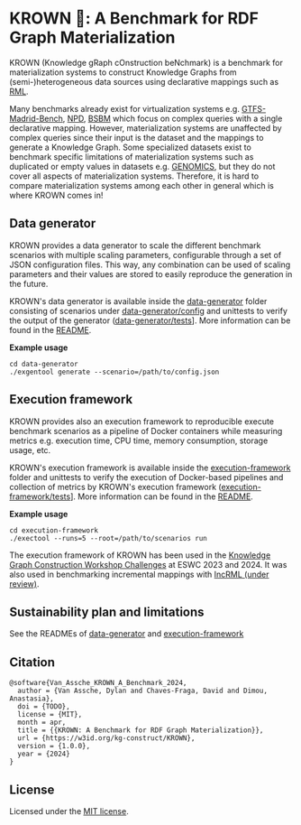 # KROWN 👑: A Benchmark for RDF Graph Materialization

KROWN (Knowledge gRaph cOnstruction beNchmark) is a benchmark for 
materialization systems to construct Knowledge Graphs from 
(semi-)heterogeneous data sources using declarative mappings
such as [RML](http://w3id.org/rml/portal).

Many benchmarks already exist for virtualization systems
e.g. [GTFS-Madrid-Bench](https://github.com/oeg-upm/gtfs-bench),
[NPD](https://ontop-vkg.org/npd-benchmark/),
[BSBM](http://wbsg.informatik.uni-mannheim.de/bizer/berlinsparqlbenchmark/)
which focus on complex queries with a single declarative mapping.
However, materialization systems are unaffected
by complex queries since their input is the dataset and the mappings to
generate a Knowledge Graph. Some specialized datasets exist to benchmark
specific limitations of materialization systems such as duplicated or empty
values in datasets e.g. [GENOMICS](https://doi.org/10.57702/4c9ivpgs), 
but they do not cover all aspects of materialization systems.
Therefore, it is hard to compare materialization systems
among each other in general which is where KROWN comes in!

## Data generator

KROWN provides a data generator to scale the different benchmark scenarios
with multiple scaling parameters, configurable through a set of 
JSON configuration files. This way, any combination can be used of scaling
parameters and their values are stored to easily reproduce 
the generation in the future.

KROWN's data generator is available inside
the [data-generator](./data-generator) folder consisting of scenarios under [data-generator/config](./data-generator/config)
and unittests to verify the output of the generator ([data-generator/tests](./data-generator/tests)].
More information can be found in the [README](data-generator/README.md).

**Example usage**

```
cd data-generator
./exgentool generate --scenario=/path/to/config.json
```

## Execution framework

KROWN provides also an execution framework to reproducible execute benchmark
scenarios as a pipeline of Docker containers while measuring metrics e.g.
execution time, CPU time, memory consumption, storage usage, etc.

KROWN's execution framework is available inside
the [execution-framework](./execution-framework) folder
and unittests to verify the execution of Docker-based pipelines and collection
of metrics by KROWN's execution framework ([execution-framework/tests](./execution-framework/tests)].
More information can be found in the [README](./execution-framework/README.md).

**Example usage**

```
cd execution-framework
./exectool --runs=5 --root=/path/to/scenarios run
```

The execution framework of KROWN has been used in the
[Knowledge Graph Construction Workshop Challenges](https://w3id.org/kg-construct/workshop/2024/challenge.html)
at ESWC 2023 and 2024.
It was also used in benchmarking incremental mappings with
[IncRML (under review)](https://semantic-web-journal.net/content/incrml-incremental-knowledge-graph-construction-heterogeneous-data-sources).

## Sustainability plan and limitations

See the READMEs of [data-generator](./data-generator/README.md) and
[execution-framework](execution-framework/README.md)

## Citation

```
@software{Van_Assche_KROWN_A_Benchmark_2024,
  author = {Van Assche, Dylan and Chaves-Fraga, David and Dimou, Anastasia},
  doi = {TODO},
  license = {MIT},
  month = apr,
  title = {{KROWN: A Benchmark for RDF Graph Materialization}},
  url = {https://w3id.org/kg-construct/KROWN},
  version = {1.0.0},
  year = {2024}
}
```

## License

Licensed under the [MIT license](./LICENSE).
